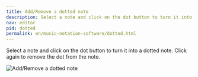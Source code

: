 ```yaml
---
title: Add/Remove a dotted note
description: Select a note and click on the dot button to turn it into a dotted note. Click again to remove the dot from the note.
nav: editor
pid: dotted
permalink: en/music-notation-software/dotted.html
---
```


Select a note and click on the dot button to turn it into a dotted note. Click again to remove the dot from the note.

![Add/Remove a dotted note](https://flat.io/img/help/editor_dotted_en.gif)
